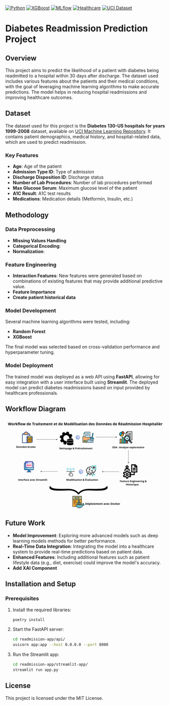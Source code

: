 [![Python](https://img.shields.io/badge/Python-3.12%2B-blue)](https://www.python.org/downloads/release/python-3120/)
[![XGBoost](https://img.shields.io/badge/XGBoost-3.0.0-green)](https://xgboost.readthedocs.io/en/stable/)
[![MLflow](https://img.shields.io/badge/MLflow-2.21.3-orange)](https://mlflow.org/docs/latest/index.html)
[![Healthcare](https://img.shields.io/badge/domain-diabetes-informational)](https://www.cdc.gov/diabetes/)
[![UCI Dataset](https://img.shields.io/badge/UCI%20Dataset-Diabetes%20130--US%20Hospitals-blueviolet)](https://archive.ics.uci.edu/dataset/296/diabetes+130-us+hospitals+for+years+1999-2008)


# Diabetes Readmission Prediction Project

## Overview

This project aims to predict the likelihood of a patient with diabetes being readmitted to a hospital within 30 days after discharge. The dataset used includes various features about the patients and their medical conditions, with the goal of leveraging machine learning algorithms to make accurate predictions. The model helps in reducing hospital readmissions and improving healthcare outcomes.

## Dataset

The dataset used for this project is the **Diabetes 130-US hospitals for years 1999-2008** dataset, available on [UCI Machine Learning Repository](https://archive.ics.uci.edu/dataset/296/diabetes+130-us+hospitals+for+years+1999-2008). It contains patient demographics, medical history, and hospital-related data, which are used to predict readmission.

### Key Features
- **Age**: Age of the patient
- **Admission Type ID**: Type of admission
- **Discharge Disposition ID**: Discharge status
- **Number of Lab Procedures**: Number of lab procedures performed
- **Max Glucose Serum**: Maximum glucose level of the patient
- **A1C Result**: A1C test results
- **Medications**: Medication details (Metformin, Insulin, etc.)

## Methodology

### Data Preprocessing
- **Missing Values Handling**
- **Categorical Encoding**:
- **Normalization**:
### Feature Engineering

- **Interaction Features**: New features were generated based on combinations of existing features that may provide additional predictive value.
- **Feature Importance**
- **Create patient historical data**

### Model Development
Several machine learning algorithms were tested, including:
- **Random Forest**
- **XGBoost**

The final model was selected based on cross-validation performance and hyperparameter tuning.

### Model Deployment
The trained model was deployed as a web API using **FastAPI**, allowing for easy integration with a user interface built using **Streamlit**. The deployed model can predict diabetes readmissions based on input provided by healthcare professionals.

## Workflow Diagram

![Workflow](doc/workflow.gif)

## Future Work
- **Model Improvement**: Exploring more advanced models such as deep learning models methods for better performance.
- **Real-Time Data Integration**: Integrating the model into a healthcare system to provide real-time predictions based on patient data.
- **Enhanced Features**: Including additional features such as patient lifestyle data (e.g., diet, exercise) could improve the model's accuracy.
- **Add XAI Component**

## Installation and Setup

### Prerequisites

1. Install the required libraries:
   ```bash
   poetry install
   ```

2. Start the FastAPI server:
   ```bash
   cd readmission-app/api/
   uvicorn app:app --host 0.0.0.0 --port 8000
   ```

3. Run the Streamlit app:
   ```bash
   cd readmission-app/streamlit-app/
   streamlit run app.py
   ```

## License

This project is licensed under the MIT License.

